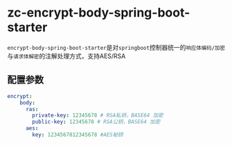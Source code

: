 # zc-encrypt-body-spring-boot-starter

`encrypt-body-spring-boot-starter`是对`springboot`控制器统一的`响应体编码/加密`与`请求体解密`的注解处理方式，支持AES/RSA

## 配置参数

```yaml
encrypt:  
    body:
      ras:
        private-key: 12345678 # RSA私钥，BASE64 加密
        public-key: 12345678 # RSA公钥，BASE64 加密
      aes:
        key: 1234567812345678 #AES秘钥
```

## 
